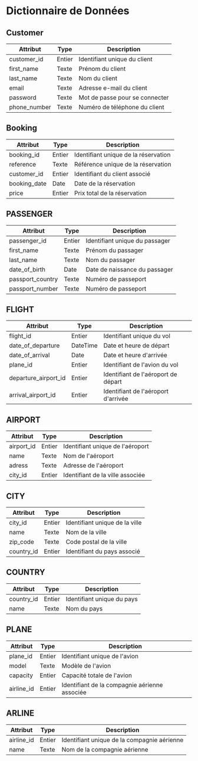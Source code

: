# Dictionnaire de Données

## Customer

| Attribut | Type | Description |
|----------|------|-------------|
| customer_id | Entier | Identifiant unique du client |
| first_name | Texte | Prénom du client |
| last_name | Texte | Nom du client |
| email | Texte | Adresse e-mail du client |
| password | Texte | Mot de passe pour se connecter |
| phone_number | Texte | Numéro de téléphone du client |


## Booking

| Attribut | Type | Description |
|----------|------|-------------|
| booking_id | Entier | Identifiant unique de la réservation |
| reference | Texte | Référence unique de la réservation |
| customer_id | Entier | Identifiant du client associé |
| booking_date | Date | Date de la réservation |
| price | Entier | Prix total de la réservation |

## PASSENGER

| Attribut | Type | Description |
|----------|------|-------------|
| passenger_id | Entier | Identifiant unique du passager |
| first_name | Texte | Prénom du passager |
| last_name | Texte | Nom du passager |
| date_of_birth | Date| Date de naissance du passager |
| passport_country | Texte | Numéro de passeport |
| passport_number | Texte | Numéro de passeport |

## FLIGHT

| Attribut | Type | Description |
|----------|------|-------------|
| flight_id | Entier | Identifiant unique du vol |
| date_of_departure | DateTime | Date et heure de départ |
| date_of_arrival | Date | Date et heure d'arrivée |
| plane_id | Entier | Identifiant de l'avion du vol |
| departure_airport_id | Entier | Identifiant de l'aéroport de départ |
| arrival_airport_id | Entier | Identifiant de l'aéroport d'arrivée |

## AIRPORT

| Attribut | Type | Description |
|----------|------|-------------|
| airport_id | Entier | Identifiant unique de l'aéroport |
| name | Texte | Nom de l'aéroport |
| adress | Texte | Adresse de l'aéroport |
| city_id | Entier | Identifiant de la ville associée |

## CITY

| Attribut | Type | Description |
|----------|------|-------------|
| city_id | Entier | Identifiant unique de la ville |
| name | Texte | Nom de la ville |
| zip_code | Texte | Code postal de la ville |
| country_id | Entier | Identifiant du pays associé |

## COUNTRY

| Attribut | Type | Description |
|----------|------|-------------|
| country_id | Entier | Identifiant unique du pays |
| name | Texte | Nom du pays |

## PLANE

| Attribut | Type | Description |
|----------|------|-------------|
| plane_id | Entier | Identifiant unique de l'avion |
| model | Texte | Modèle de l'avion |
| capacity | Entier | Capacité totale de l'avion |
| airline_id | Entier | Identifiant de la compagnie aérienne associée |

## ARLINE

| Attribut | Type | Description |
|----------|------|-------------|
| airline_id | Entier | Identifiant unique de la compagnie aérienne |
| name | Texte | Nom de la compagnie aérienne |
